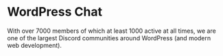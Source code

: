 # WordPress Chat

With over 7000 members of which at least 1000 active at all times, we are one of the largest Discord communities around WordPress (and modern web development).